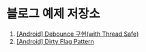 # 블로그 예제 저장소

1. [[Android] Debounce 구현(with Thread Safe)](https://dongsik93.github.io/til/2022/06/30/til-android-delayrequest-thread-safe/)
2. [[Android] Dirty Flag Pattern](https://dongsik93.github.io/2022/07/22/til-android-dirty-flag-pattern/)
